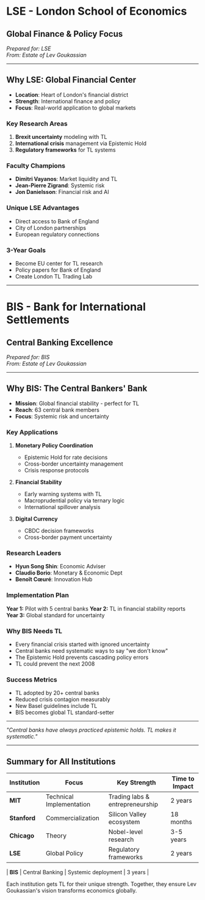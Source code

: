 # LSE - London School of Economics
## Global Finance & Policy Focus

*Prepared for: LSE*  
*From: Estate of Lev Goukassian*

---

## Why LSE: Global Financial Center

- **Location**: Heart of London's financial district
- **Strength**: International finance and policy
- **Focus**: Real-world application to global markets

### Key Research Areas
1. **Brexit uncertainty** modeling with TL
2. **International crisis** management via Epistemic Hold
3. **Regulatory frameworks** for TL systems

### Faculty Champions
- **Dimitri Vayanos**: Market liquidity and TL
- **Jean-Pierre Zigrand**: Systemic risk
- **Jon Danielsson**: Financial risk and AI

### Unique LSE Advantages
- Direct access to Bank of England
- City of London partnerships
- European regulatory connections

### 3-Year Goals
- Become EU center for TL research
- Policy papers for Bank of England
- Create London TL Trading Lab

---

# BIS - Bank for International Settlements
## Central Banking Excellence

*Prepared for: BIS*  
*From: Estate of Lev Goukassian*

---

## Why BIS: The Central Bankers' Bank

- **Mission**: Global financial stability - perfect for TL
- **Reach**: 63 central bank members
- **Focus**: Systemic risk and uncertainty

### Key Applications

1. **Monetary Policy Coordination**
   - Epistemic Hold for rate decisions
   - Cross-border uncertainty management
   - Crisis response protocols

2. **Financial Stability**
   - Early warning systems with TL
   - Macroprudential policy via ternary logic
   - International spillover analysis

3. **Digital Currency**
   - CBDC decision frameworks
   - Cross-border payment uncertainty

### Research Leaders
- **Hyun Song Shin**: Economic Adviser
- **Claudio Borio**: Monetary & Economic Dept
- **Benoît Cœuré**: Innovation Hub

### Implementation Plan

**Year 1:** Pilot with 5 central banks
**Year 2:** TL in financial stability reports  
**Year 3:** Global standard for uncertainty

### Why BIS Needs TL

- Every financial crisis started with ignored uncertainty
- Central banks need systematic ways to say "we don't know"
- The Epistemic Hold prevents cascading policy errors
- TL could prevent the next 2008

### Success Metrics

- TL adopted by 20+ central banks
- Reduced crisis contagion measurably
- New Basel guidelines include TL
- BIS becomes global TL standard-setter

---

*"Central banks have always practiced epistemic holds. TL makes it systematic."*

---

## Summary for All Institutions

| Institution | Focus | Key Strength | Time to Impact |
|------------|-------|--------------|----------------|
| **MIT** | Technical Implementation | Trading labs & entrepreneurship | 2 years |
| **Stanford** | Commercialization | Silicon Valley ecosystem | 18 months |
| **Chicago** | Theory | Nobel-level research | 3-5 years |
| **LSE** | Global Policy | Regulatory frameworks | 2 years |

| **BIS** | Central Banking | Systemic deployment | 3 years |

Each institution gets TL for their unique strength. Together, they ensure Lev Goukassian's vision transforms economics globally.
